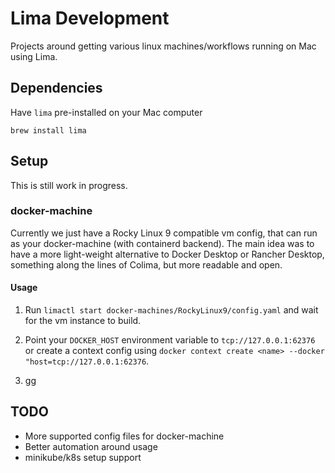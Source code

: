 # Lima Development

Projects around getting various linux machines/workflows running on Mac using
Lima.

## Dependencies

Have `lima` pre-installed on your Mac computer

```
brew install lima
```

## Setup

This is still work in progress.

### docker-machine

Currently we just have a Rocky Linux 9 compatible vm config, that can run as
your docker-machine (with containerd backend). The main idea was to have a
more light-weight alternative to Docker Desktop or Rancher Desktop, something
along the lines of Colima, but more readable and open.

#### Usage

1. Run `limactl start docker-machines/RockyLinux9/config.yaml` and wait for the
   vm instance to build.

2. Point your `DOCKER_HOST` environment variable to `tcp://127.0.0.1:62376` or
   create a context config using
   `docker context create <name> --docker "host=tcp://127.0.0.1:62376`.

3. gg

## TODO

- More supported config files for docker-machine
- Better automation around usage
- minikube/k8s setup support
